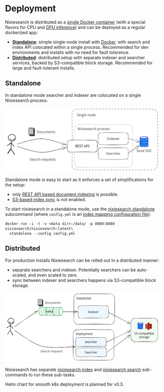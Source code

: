 # Deployment

Nixiesearch is distributed as a [single Docker container](../quickstart.md#prerequisites) (with a special flavors for CPU and [GPU inference](gpu.md)) and can be deployed as a regular dockerized app:

* **[Standalone](#standalone)**: simple single-node install with [Docker](https://hub.docker.com/r/nixiesearch/nixiesearch/tags), with search and index API colocated within a single process. Recommended for dev environments and installs with no need for fault tolerance.
* **[Distributed](#distributed)**: distributed setup with separate indexer and searcher services, backed by S3-compatible block storage. Recommended for large and fault-tolerant installs.

## Standalone

In standalone mode searcher and indexer are colocated on a single Nixiesearch process:

![standalone](../img/standalone.png)

Standalone mode is easy to start as it enforces a set of simplifications for the setup:

* only [REST API based document indexing](../features/indexing/api.md) is possible. 
* [S3-based index sync](distributed/persistence/index.md) is not enabled.

To start nixiesearch in a standalone mode, use the [nixiesearch standalone](../reference/cli/standalone.md) subcommand (where `config.yml` is an [index mapping configuration file](../features/indexing/mapping.md)):

```shell
docker run -i -t -v <data dir>:/data/ -p 8080:8080 nixiesearch/nixiesearch:latest\
  standalone --config config.yml
```

## Distributed

For production installs Nixiesearch can be rolled out in a distributed manner:

* separate searchers and indexer. Potentially searchers can be auto-scaled, and even scaled to zero.
* sync between indexer and searchers happens via S3-compatible block storage.

![distributed](../img/distrubuted.png)

Nixiesearch has separate [nixiesearch index](../reference/cli/index.md) and [nixiesearch search](../reference/cli/search.md) sub-commands to run these sub-tasks.

Helm chart for smooth k8s deployment is planned for v0.3.
